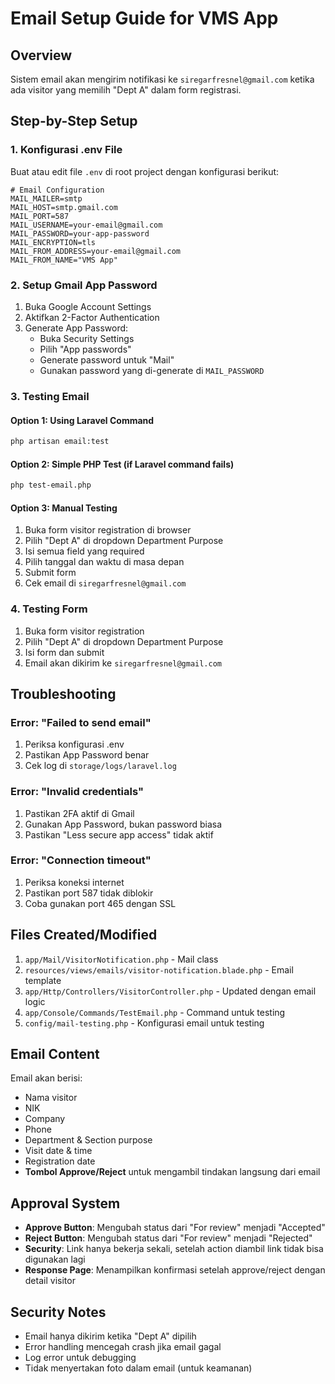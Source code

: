 # Email Setup Guide for VMS App

## Overview
Sistem email akan mengirim notifikasi ke `siregarfresnel@gmail.com` ketika ada visitor yang memilih "Dept A" dalam form registrasi.

## Step-by-Step Setup

### 1. Konfigurasi .env File
Buat atau edit file `.env` di root project dengan konfigurasi berikut:

```env
# Email Configuration
MAIL_MAILER=smtp
MAIL_HOST=smtp.gmail.com
MAIL_PORT=587
MAIL_USERNAME=your-email@gmail.com
MAIL_PASSWORD=your-app-password
MAIL_ENCRYPTION=tls
MAIL_FROM_ADDRESS=your-email@gmail.com
MAIL_FROM_NAME="VMS App"
```

### 2. Setup Gmail App Password
1. Buka Google Account Settings
2. Aktifkan 2-Factor Authentication
3. Generate App Password:
   - Buka Security Settings
   - Pilih "App passwords"
   - Generate password untuk "Mail"
   - Gunakan password yang di-generate di `MAIL_PASSWORD`

### 3. Testing Email

#### Option 1: Using Laravel Command
```bash
php artisan email:test
```

#### Option 2: Simple PHP Test (if Laravel command fails)
```bash
php test-email.php
```

#### Option 3: Manual Testing
1. Buka form visitor registration di browser
2. Pilih "Dept A" di dropdown Department Purpose
3. Isi semua field yang required
4. Pilih tanggal dan waktu di masa depan
5. Submit form
6. Cek email di `siregarfresnel@gmail.com`

### 4. Testing Form
1. Buka form visitor registration
2. Pilih "Dept A" di dropdown Department Purpose
3. Isi form dan submit
4. Email akan dikirim ke `siregarfresnel@gmail.com`

## Troubleshooting

### Error: "Failed to send email"
1. Periksa konfigurasi .env
2. Pastikan App Password benar
3. Cek log di `storage/logs/laravel.log`

### Error: "Invalid credentials"
1. Pastikan 2FA aktif di Gmail
2. Gunakan App Password, bukan password biasa
3. Pastikan "Less secure app access" tidak aktif

### Error: "Connection timeout"
1. Periksa koneksi internet
2. Pastikan port 587 tidak diblokir
3. Coba gunakan port 465 dengan SSL

## Files Created/Modified

1. `app/Mail/VisitorNotification.php` - Mail class
2. `resources/views/emails/visitor-notification.blade.php` - Email template
3. `app/Http/Controllers/VisitorController.php` - Updated dengan email logic
4. `app/Console/Commands/TestEmail.php` - Command untuk testing
5. `config/mail-testing.php` - Konfigurasi email untuk testing

## Email Content
Email akan berisi:
- Nama visitor
- NIK
- Company
- Phone
- Department & Section purpose
- Visit date & time
- Registration date
- **Tombol Approve/Reject** untuk mengambil tindakan langsung dari email

## Approval System
- **Approve Button**: Mengubah status dari "For review" menjadi "Accepted"
- **Reject Button**: Mengubah status dari "For review" menjadi "Rejected"
- **Security**: Link hanya bekerja sekali, setelah action diambil link tidak bisa digunakan lagi
- **Response Page**: Menampilkan konfirmasi setelah approve/reject dengan detail visitor

## Security Notes
- Email hanya dikirim ketika "Dept A" dipilih
- Error handling mencegah crash jika email gagal
- Log error untuk debugging
- Tidak menyertakan foto dalam email (untuk keamanan) 